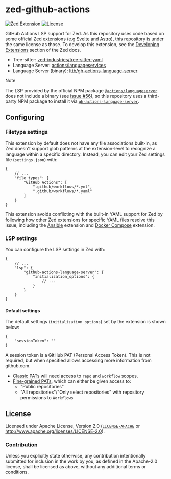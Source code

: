 # zed-github-actions
[![Zed Extension][zed-extension-badge]][zed-extension-url]
[![License][license-badge]][license-url]

[zed-extension-badge]: https://img.shields.io/badge/Zed%20Extension-%230951CF?style=flat-square&logo=zedindustries&logoColor=white&labelColor=black
[zed-extension-url]: https://zed.dev/extensions/github-actions
[license-badge]: https://img.shields.io/badge/License-Apache%202.0-blue?style=flat-square&labelColor=black&color=blue
[license-url]: #license

GitHub Actions LSP support for Zed. As this repository uses code based on some official Zed extensions (e.g [Svelte](https://github.com/zed-extensions/svelte) and [Astro](https://github.com/zed-extensions/astro)), this repository is under the same license as those.
To develop this extension, see the [Developing Extensions](https://zed.dev/docs/extensions/developing-extensions) section of the Zed docs.

- Tree-sitter: [zed-industries/tree-sitter-yaml](https://github.com/zed-industries/tree-sitter-yaml)
- Language Server: [actions/languageservices](https://github.com/actions/languageservices)
- Language Server (binary): [lttb/gh-actions-language-server](https://github.com/lttb/gh-actions-language-server)

> [!NOTE]
> The LSP provided by the official NPM package [`@actions/languageserver`](https://www.npmjs.com/package/@actions/languageserver) does not include a binary (see [issue #56](https://github.com/actions/languageservices/issues/56)), so this repository uses a third-party NPM package to install it via [`gh-actions-language-server`](https://www.npmjs.com/package/gh-actions-language-server).

## Configuring
### Filetype settings
This extension by default does not have any file associations built-in, as Zed doesn't support glob patterns at the extension-level to recognize a language within a specific directory. Instead, you can edit your Zed settings file (`settings.json`) with:

```jsonc
{
	// ...
	"file_types": {
		"GitHub Actions": [
			".github/workflows/*.yml",
			".github/workflows/*.yaml"
		]
	}
}
```

This extension avoids conflicting with the built-in YAML support for Zed by following how other Zed extensions for specific YAML files resolve this issue, including the [Ansible](https://github.com/kartikvashistha/zed-ansible) extension and [Docker Compose](https://github.com/eth0net/zed-docker-compose) extension.

### LSP settings
You can configure the LSP settings in Zed with:

```jsonc
{
	// ...
	"lsp": {
		"github-actions-language-server": {
			"initialization_options": {
				// ...
			}
		}
	}
}
```

#### Default settings
The default settings (`initialization_options`) set by the extension is shown below:
```jsonc
{
	"sessionToken": ""
}
```

A session token is a GitHub PAT (Personal Access Token). This is not required, but when specified allows accessing more information from github.com.
- [Classic PATs](https://github.com/settings/tokens/new) will need access to `repo` and `workflow` scopes.
- [Fine-grained PATs](https://github.com/settings/personal-access-tokens/new), which can either be given access to:
  - "Public repositories"
  - "All repositories"/"Only select repositories" with repository permissions to `Workflows`

## License
Licensed under Apache License, Version 2.0 ([`LICENSE-APACHE`](LICENSE-APACHE) or <http://www.apache.org/licenses/LICENSE-2.0>).

### Contribution
Unless you explicitly state otherwise, any contribution intentionally submitted for inclusion in the work by you, as defined in the Apache-2.0 license, shall be licensed as above, without any additional terms or conditions.
